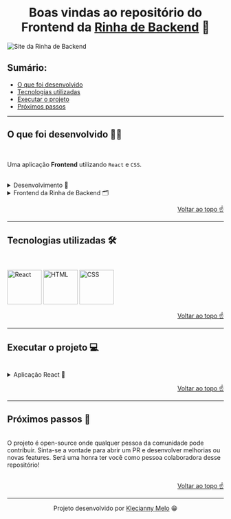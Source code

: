 <h1 id="top" align="center">Boas vindas ao repositório do Frontend da <a href="https://github.com/zanfranceschi/rinha-de-backend-2023-q3" target="_blank" rel="noopener noreferrer">Rinha de Backend</a> 🐓</h1>

![Site da Rinha de Backend](https://github.com/Kecbm/rinhadebackend/blob/master/src/assets/Site%20da%20rinha.gif)

<h2>Sumário:</h2>

- [O que foi desenvolvido](#summary)
- [Tecnologias utilizadas](#tech)
- [Executar o projeto](#execute)
- [Próximos passos](#nextSteps)

---

<h2 id="summary">O que foi desenvolvido 👩‍💻</h2>

<br>

Uma aplicação **Frontend** utilizando `React` e `CSS`.

<br>

<details><summary>Desenvolvimento 🎯</summary>
<p>
Tive a honra de desenvolver o site da excepcional Rinha de Backend, um marco histórico na Bolha Dev do Twitter e das demais localidades da rede mundial de computadores.
</p>
</details>

<details><summary>Frontend da Rinha de Backend 🗂</summary>
<p>
<a href="https://rinhadebackend.vercel.app/" target="_blank" rel="noopener noreferrer">Na aplicação</a> você tem acesso a todas as informações do  repositório da <a href="https://github.com/zanfranceschi/rinha-de-backend-2023-q3" target="_blank" rel="noopener noreferrer">Rinha de Backend</a> do <a href="https://github.com/zanfranceschi" target="_blank" rel="noopener noreferrer">Francisco Zanfranceschi</a>. No site é possivel acessar a lista de participantes, o top 10, o vencedor, o ranking de linguagens e os forks do repositório.
</p>
</details>

<p align="right"><a href="#top">Voltar ao topo ☝</a></p>

---

<h2 id="tech">Tecnologias utilizadas 🛠</h2>

<br>

<img title="React" alt="React" height="80" width="80" src="https://cdn.jsdelivr.net/gh/devicons/devicon/icons/react/react-original.svg" /> <img title="HTML" alt="HTML" height="80" width="80" src="https://cdn.jsdelivr.net/gh/devicons/devicon/icons/html5/html5-original.svg" /> <img title="CSS" alt="CSS" height="80" width="80" src="https://cdn.jsdelivr.net/gh/devicons/devicon/icons/css3/css3-original.svg" />

<p align="right"><a href="#top">Voltar ao topo ☝</a></p>

---

<h2 id="execute">Executar o projeto 💻</h2>

<br>

<details><summary>Aplicação React 🎉</summary>
<p>
Para instalar as dependências e iniciar a aplicação React, execute os comandos na ordem a seguir:

```bash
  cd rinhadebackend
```

```bash
  cd src
```

```bash
  npm install
```

```bash
  npm start
```

</p>
</details>

<p align="right"><a href="#top">Voltar ao topo ☝</a></p>

---

<h2 id="nextSteps">Próximos passos 🚀</h2>

<br>
O projeto é open-source onde qualquer pessoa da comunidade pode contribuir. Sinta-se a vontade para abrir um PR e desenvolver melhorias ou novas features. Será uma honra ter você como pessoa colaboradora desse repositório!
<br>
<br>

<p align="right"><a href="#top">Voltar ao topo ☝</a></p>

---

<p align="center">Projeto desenvolvido por <a href="https://www.linkedin.com/in/kecbm/" target="_blank" rel="noopener noreferrer">Klecianny Melo</a> 😁</p>
